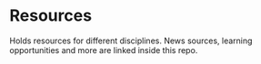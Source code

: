 # Resources
Holds resources for different disciplines. News sources, learning opportunities and more are linked inside this repo.
